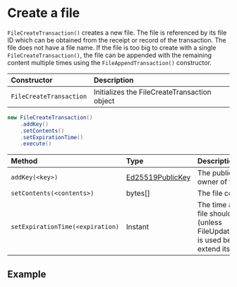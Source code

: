 # Create a file

`FileCreateTransaction()` creates a new file. The file is referenced by its file ID which can be obtained from the receipt or record of the transaction. The file does not have a file name. If the file is too big to create with a single `FileCreateTransaction()`, the file can be appended with the remaining content multiple times using the `FileAppendTransaction()` constructor.



| Constructor | Description |
| :--- | :--- |
| `FileCreateTransaction` | Initializes the FileCreateTransaction object |

```java
new FileCreateTransaction()
    .addKey()
    .setContents()
    .setExpirationTime()
    .execute()

```

| Method | Type | Description |
| :--- | :--- | :--- |
| `addKey(<key>)` | [Ed25519PublicKey](https://github.com/hashgraph/hedera-sdk-java/blob/master/src/main/java/com/hedera/hashgraph/sdk/crypto/ed25519/Ed25519PublicKey.java) | The public key of the owner of the file |
| `setContents(<contents>)` | bytes\[\] | The file contents |
| `setExpirationTime(<expiration)` | Instant | The time at which this file should expire \(unless FileUpdateTransaction is used before then to extend its life\) |

## Example

```java

```


